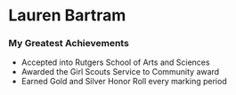 

# Lauren Bartram

### My Greatest Achievements
* Accepted into Rutgers School of Arts and Sciences
* Awarded the Girl Scouts Service to Community award
* Earned Gold and Silver Honor Roll every marking period


